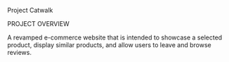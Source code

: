 Project Catwalk

PROJECT OVERVIEW

A revamped e-commerce website that is intended to showcase a selected product, display similar products, and allow users to leave and browse reviews.
